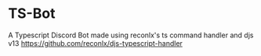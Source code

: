 # TS-Bot
A Typescript Discord Bot made using reconlx's ts command handler and djs v13
https://github.com/reconlx/djs-typescript-handler
